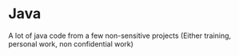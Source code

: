 # Java
A lot of java code from a few non-sensitive projects (Either training, personal work, non confidential work)
